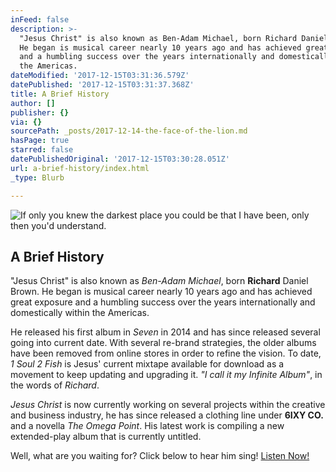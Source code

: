 ```yaml
---
inFeed: false
description: >-
  "Jesus Christ" is also known as Ben-Adam Michael, born Richard Daniel Brown.
  He began is musical career nearly 10 years ago and has achieved great exposure
  and a humbling success over the years internationally and domestically within
  the Americas.
dateModified: '2017-12-15T03:31:36.579Z'
datePublished: '2017-12-15T03:31:37.368Z'
title: A Brief History
author: []
publisher: {}
via: {}
sourcePath: _posts/2017-12-14-the-face-of-the-lion.md
hasPage: true
starred: false
datePublishedOriginal: '2017-12-15T03:30:28.051Z'
url: a-brief-history/index.html
_type: Blurb

---
```

![If only you knew the darkest place you could be that I have been, only then you'd understand.](https://the-grid-user-content.s3-us-west-2.amazonaws.com/c00930bb-cee2-4822-ad85-91630a5021a5.jpg)

## **A Brief History**

"Jesus Christ" is also known as _Ben-Adam Michael_, born **Richard** Daniel Brown. He began is musical career nearly 10 years ago and has achieved great exposure and a humbling success over the years internationally and domestically within the Americas.

He released his first album in _Seven_ in 2014 and has since released several going into current date. With several re-brand strategies, the older albums have been removed from online stores in order to refine the vision. To date, _1 Soul 2 Fish_ is Jesus' current mixtape available for download as a movement to keep updating and upgrading it. _"I call it my Infinite Album"_, in the words of _Richard_.

_Jesus Christ_ is now currently working on several projects within the creative and business industry, he has since released a clothing line under **6IXY CO.** and a novella _The Omega Point_. His latest work is compiling a new extended-play album that is currently untitled.

Well, what are you waiting for? Click below to hear him sing!
[Listen Now!][0]

[0]: https://w.soundcloud.com/player/?url=https%3A//api.soundcloud.com/playlists/392509325&color=%236c6454&auto_play=true&hide_related=true&show_comments=true&show_user=true&show_reposts=false&show_teaser=true&visual=true